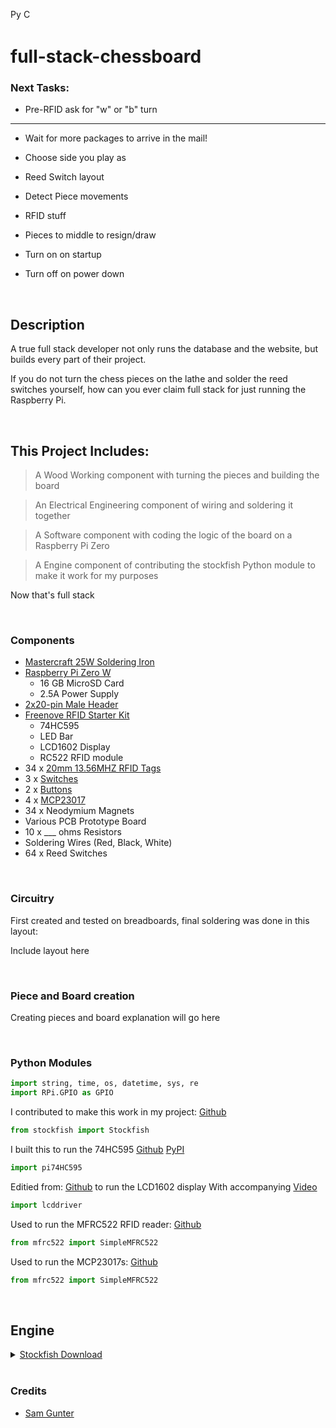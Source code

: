 
<p>
    <a href="https://www.python.org/downloads/"><img src="https://img.shields.io/badge/python-3.6+-blue.svg" alt="Python version" height="17"></a>
    <a href="https://github.com/psf/black">
        <img src="https://img.shields.io/badge/code%20style-black-000000.svg" alt="Codestyle Black" height="17">
    </a>
</p>

# full-stack-chessboard

### Next Tasks:

- Pre-RFID ask for "w" or "b" turn

<hr>

- Wait for more packages to arrive in the mail!

- Choose side you play as
 
- Reed Switch layout

- Detect Piece movements

- RFID stuff

- Pieces to middle to resign/draw

- Turn on on startup

- Turn off on power down

<br>

## Description

A true full stack developer not only runs the database and the website, but builds every part of their project. 

If you do not turn the chess pieces on the lathe and solder the reed switches yourself, 
how can you ever claim full stack for just running the Raspberry Pi.

<br>

## This Project Includes: 

> A Wood Working component with turning the pieces and building the board

> An Electrical Engineering component of wiring and soldering it together

> A Software component with coding the logic of the board on a Raspberry Pi Zero

> A Engine component of contributing the stockfish Python module to make it work for my purposes

Now that's full stack

<br>

### Components

- [Mastercraft 25W Soldering Iron](https://www.canadiantire.ca/en/pdp/mastercraft-25w-soldering-iron-0586305p.html)
- [Raspberry Pi Zero W](https://www.canakit.com/raspberry-pi-zero-wireless.html)
	- 16 GB MicroSD Card
	- 2.5A Power Supply
- [2x20-pin Male Header](https://www.amazon.ca/gp/product/B0756KM7CY/ref=ppx_yo_dt_b_asin_title_o01_s00?ie=UTF8&psc=1)
- [Freenove RFID Starter Kit](https://www.amazon.ca/gp/product/B06VTH7L28/ref=ppx_yo_dt_b_asin_title_o04_s00?ie=UTF8&psc=1)
	- 74HC595
	- LED Bar
	- LCD1602 Display
	- RC522 RFID module
- 34 x [20mm 13.56MHZ RFID Tags](https://www.aliexpress.com/item/32898752493.html)
- 3 x [Switches](https://www.aliexpress.com/item/32990004998.html)
- 2 x [Buttons](https://www.aliexpress.com/item/2024643496.html)
- 4 x [MCP23017](https://www.aliexpress.com/item/32909314135.html)
- 34 x Neodymium Magnets
- Various PCB Prototype Board
- 10 x ___ ohms Resistors
- Soldering Wires (Red, Black, White)
- 64 x Reed Switches


<br>

### Circuitry

First created and tested on breadboards, final soldering was done in this layout:

Include layout here

<br>

### Piece and Board creation

Creating pieces and board explanation will go here

<br>

### Python Modules

``` Python
import string, time, os, datetime, sys, re
import RPi.GPIO as GPIO
```

I contributed to make this work in my project: [Github](https://github.com/zhelyabuzhsky/stockfish)
``` Python
from stockfish import Stockfish
```

I built this to run the 74HC595 [Github](https://github.com/2kofawsome/pi74HC595) [PyPI](https://pypi.org/project/pi74HC595/)
``` Python
import pi74HC595
```

Editied from: [Github](https://github.com/the-raspberry-pi-guy/lcd) to run the LCD1602 display
With accompanying [Video](https://www.youtube.com/watch?v=3XLjVChVgec)
``` Python
import lcddriver
```

Used to run the MFRC522 RFID reader: [Github](https://github.com/pimylifeup/MFRC522-python)
``` Python
from mfrc522 import SimpleMFRC522
```

Used to run the MCP23017s: [Github](https://github.com/adafruit/Adafruit_CircuitPython_MCP230xx)
``` Python
from mfrc522 import SimpleMFRC522
```

<br>

## Engine

<details>
 <summary><a href="https://stockfishchess.org/download/"> Stockfish Download </a></summary>
 
```
Compiled by running "sudo make -j4 profile-build ARCH=armv7 LDFLAGS="-latomic -lpthread -lgcov" on the source code
```
</details>

<br>

### Credits

- [Sam Gunter](https://github.com/2kofawsome)